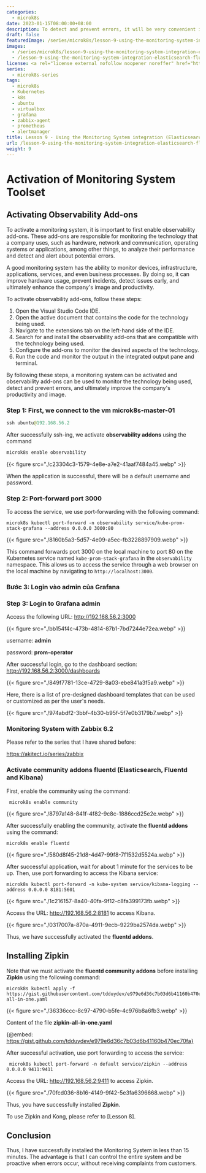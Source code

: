 ```yaml
---
categories:
  - microk8s
date: 2023-01-15T08:00:00+08:00
description: To detect and prevent errors, it will be very convenient if there is a good monitoring tool. Monitoring systems are responsible for monitoring the technology that a company uses (hardware, network and communication, operating system or application, among others) to analyze its performance, and detect and alert about potential errors. A good monitoring system is capable of monitoring devices, infrastructure, applications, services, and even business processes.
draft: false
featuredImage: /series/microk8s/lesson-9-using-the-monitoring-system-integration-elasticsearch-fluentd-and-kibana-grafana-zipkin-of-microk8s.webp
images:
  - /series/microk8s/lesson-9-using-the-monitoring-system-integration-elasticsearch-fluentd-and-kibana-grafana-zipkin-of-microk8s.webp
  - /lesson-9-using-the-monitoring-system-integration-elasticsearch-fluentd-and-kibana-grafana-zipkin-of-microk8s/images/index.en.png
license: <a rel="license external nofollow noopener noreffer" href="https://creativecommons.org/licenses/by-nc/4.0/" target="_blank">CC BY-NC 4.0</a>
series:
  - microk8s-series
tags:
  - microk8s
  - Kubernetes
  - k8s
  - ubuntu
  - virtualbox
  - grafana
  - zabbix-agent
  - prometheus
  - alertmanager
title: Lesson 9 - Using the Monitoring System integration (Elasticsearch, Fluentd and Kibana, Grafana, Zipkin) of Microk8s
url: /lesson-9-using-the-monitoring-system-integration-elasticsearch-fluentd-and-kibana-grafana-zipkin-of-microk8s
weight: 9
---
```


# Activation of Monitoring System Toolset

## Activating Observability Add-ons

To activate a monitoring system, it is important to first enable observability add-ons. These add-ons are responsible for monitoring the technology that a company uses, such as hardware, network and communication, operating systems or applications, among other things, to analyze their performance and detect and alert about potential errors.

A good monitoring system has the ability to monitor devices, infrastructure, applications, services, and even business processes. By doing so, it can improve hardware usage, prevent incidents, detect issues early, and ultimately enhance the company's image and productivity.

To activate observability add-ons, follow these steps:

1. Open the Visual Studio Code IDE.
2. Open the active document that contains the code for the technology being used.
3. Navigate to the extensions tab on the left-hand side of the IDE.
4. Search for and install the observability add-ons that are compatible with the technology being used.
5. Configure the add-ons to monitor the desired aspects of the technology.
6. Run the code and monitor the output in the integrated output pane and terminal.

By following these steps, a monitoring system can be activated and observability add-ons can be used to monitor the technology being used, detect and prevent errors, and ultimately improve the company's productivity and image.

### Step 1: First, we connect to the vm **microk8s-master-01**

```java
ssh ubuntu@192.168.56.2
```

After successfully ssh-ing, we activate **observability addons** using the command

```markdown
microk8s enable observability
```

{{< figure src="./c23304c3-1579-4e8e-a7e2-41aaf7484a45.webp" >}}

When the application is successful, there will be a default username and password.

### Step 2: Port-forward port 3000

To access the service, we use port-forwarding with the following command:

```shell
microk8s kubectl port-forward -n observability service/kube-prom-stack-grafana --address 0.0.0.0 3000:80
```

{{< figure src="./8160b5a3-5d57-4e09-a5ec-fb3228897909.webp" >}}

This command forwards port 3000 on the local machine to port 80 on the Kubernetes service named `kube-prom-stack-grafana` in the `observability` namespace. This allows us to access the service through a web browser on the local machine by navigating to `http://localhost:3000`.

### Bước 3: Login vào admin của Grafana

### Step 3: Login to Grafana admin

Access the following URL: http://192.168.56.2:3000

{{< figure src="./bb154f4c-473b-4814-87b1-7bd7244e72ea.webp" >}}

username: **admin**

password: **prom-operator**

After successful login, go to the dashboard section: http://192.168.56.2:3000/dashboards

{{< figure src="./849f7781-13ce-4729-8a03-ebe841a3f5a9.webp" >}}

Here, there is a list of pre-designed dashboard templates that can be used or customized as per the user's needs.

{{< figure src="./974abdf2-3bbf-4b30-b95f-5f7e0b3179b7.webp" >}}

### Monitoring System with Zabbix 6.2

Please refer to the series that I have shared before:

https://akitect.io/series/zabbix

### Activate community addons fluentd (Elasticsearch, Fluentd and Kibana)

First, enable the community using the command:

```
 microk8s enable community
```

{{< figure src="./8797a148-841f-4f82-9c8c-1886ccd25e2e.webp" >}}

After successfully enabling the community, activate the **fluentd addons** using the command:

```
microk8s enable fluentd
```

{{< figure src="./580d8f45-21d8-4d47-99f8-7f1532d5524a.webp" >}}

After successful application, wait for about 1 minute for the services to be up. Then, use port forwarding to access the Kibana service:

```
microk8s kubectl port-forward -n kube-system service/kibana-logging --address 0.0.0.0 8181:5601
```

{{< figure src="./1c216157-8a40-40fa-9f12-c8fa399173fb.webp" >}}

Access the URL: http://192.168.56.2:8181 to access Kibana.

{{< figure src="./0317007a-870a-4911-9ecb-9229ba2574da.webp" >}}

Thus, we have successfully activated the **fluentd addons**.

## Installing Zipkin

Note that we must activate the **fluentd community addons** before installing **Zipkin** using the following command:

```
microk8s kubectl apply -f https://gist.githubusercontent.com/tdduydev/e979e6d36c7b03d6b41160b470ec70fa/raw/e8e71b14cbb013204262409aaa46a899a29ab64e/zipkin-all-in-one.yaml
```

{{< figure src="./36336ccc-8c97-4790-b5fe-4c976b8a6fb3.webp" >}}

Content of the file **zipkin-all-in-one.yaml**

{@embed: https://gist.github.com/tdduydev/e979e6d36c7b03d6b41160b470ec70fa}

After successful activation, use port forwarding to access the service:

```
 microk8s kubectl port-forward -n default service/zipkin --address 0.0.0.0 9411:9411
```

Access the URL: http://192.168.56.2:9411 to access Zipkin.

{{< figure src="./70fcd036-8b16-4149-9f42-5e3fa6396668.webp" >}}

Thus, you have successfully installed **Zipkin**.

To use Zipkin and Kong, please refer to [Lesson 8].

## Conclusion

Thus, I have successfully installed the Monitoring System in less than 15 minutes. The advantage is that I can control the entire system and be proactive when errors occur, without receiving complaints from customers.
